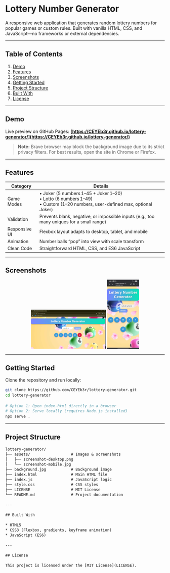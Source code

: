 # Lottery Number Generator

A responsive web application that generates random lottery numbers for popular games or custom rules. Built with vanilla HTML, CSS, and JavaScript—no frameworks or external dependencies.

---

## Table of Contents

1. [Demo](#demo)
2. [Features](#features)
3. [Screenshots](#screenshots)
4. [Getting Started](#getting-started)
5. [Project Structure](#project-structure)
6. [Built With](#built-with)
7. [License](#license)

---

## Demo

Live preview on GitHub Pages:
**[https://CEYEb3r.github.io/lottery-generator/](https://CEYEb3r.github.io/lottery-generator/)**

> **Note:** Brave browser may block the background image due to its strict privacy filters.
> For best results, open the site in Chrome or Firefox.

---

## Features

| Category       | Details                                                                                                       |
|----------------|---------------------------------------------------------------------------------------------------------------|
| Game Modes     | • Joker (5 numbers 1–45 + Joker 1–20) <br> • Lotto (6 numbers 1–49) <br> • Custom (1–20 numbers, user-defined max, optional Joker) |
| Validation     | Prevents blank, negative, or impossible inputs (e.g., too many uniques for a small range)                    |
| Responsive UI  | Flexbox layout adapts to desktop, tablet, and mobile                                                          |
| Animation      | Number balls “pop” into view with scale transform                                                             |
| Clean Code     | Straightforward HTML, CSS, and ES6 JavaScript                                                                 |
                                                     

---

## Screenshots

<p align="center">
  <img src="assets/screenshot-desktop.png" alt="Desktop Screenshot" width="47%">
  <img src="assets/screenshot-mobile.jpg" alt="Mobile Screenshot" width="20%">
</p>




---

## Getting Started

Clone the repository and run locally:

```bash
git clone https://github.com/CEYEb3r/lottery-generator.git
cd lottery-generator

# Option 1: Open index.html directly in a browser
# Option 2: Serve locally (requires Node.js installed)
npx serve .
```

---

## Project Structure

```
lottery-generator/
├── assets/                  # Images & screenshots
│   ├── screenshot-desktop.png
│   └── screenshot-mobile.jpg
├── background.jpg           # Background image
├── index.html               # Main HTML file
├── index.js                 # JavaScript logic
├── style.css                # CSS styles
├── LICENSE                  # MIT License
└── README.md                # Project documentation

---

## Built With

* HTML5
* CSS3 (Flexbox, gradients, keyframe animation)
* JavaScript (ES6)

---

## License

This project is licensed under the [MIT License](LICENSE).
